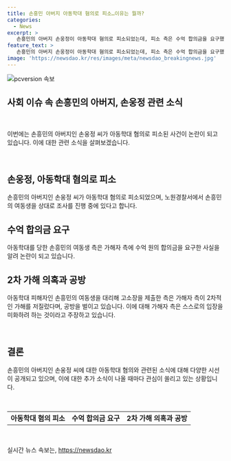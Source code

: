 ```yaml
---
title: 손흥민 아버지 아동학대 혐의로 피소…이유는 뭘까?
categories:
  - News
excerpt: >
   손흥민의 아버지 손웅정이 아동학대 혐의로 피소되었는데, 피소 측은 수억 합의금을 요구했다고 주장하며 공방 중이고, 반대편은 2차 가해를 주장하며 고소한 것으로 전해졌다. 양측은 상대방을 미화하려는 의도가 있다고 주장하고 있다.
feature_text: >
   손흥민의 아버지 손웅정이 아동학대 혐의로 피소되었는데, 피소 측은 수억 합의금을 요구했다고 주장하며 공방 중이고, 반대편은 2차 가해를 주장하며 고소한 것으로 전해졌다. 양측은 상대방을 미화하려는 의도가 있다고 주장하고 있다.
image: 'https://newsdao.kr/res/images/meta/newsdao_breakingnews.jpg'
---
```


<p><img src="https://newsdao.kr/res/images/meta/newsdao_breakingnews.jpg" alt="pcversion 속보" /></p>

<h2 data-ke-size="size26">사회 이슈 속 손흥민의 아버지, 손웅정 관련 소식</h2>

<p data-ke-size="size16">&nbsp;</p>

<p>이번에는 손흥민의 아버지인 손웅정 씨가 아동학대 혐의로 피소된 사건이 논란이 되고 있습니다. 이에 대한 관련 소식을 살펴보겠습니다.</p>

<p data-ke-size="size16">&nbsp;</p>

<h2 data-ke-size="size24">손웅정, 아동학대 혐의로 피소</h2>

<p data-ke-size="size16">손흥민의 아버지인 손웅정 씨가 아동학대 혐의로 피소되었으며, 노원경찰서에서 손흥민의 여동생을 상대로 조사를 진행 중에 있다고 합니다.</p>

<h2 data-ke-size="size24">수억 합의금 요구</h2>

<p data-ke-size="size16">아동학대를 당한 손흥민의 여동생 측은 가해자 측에 수억 원의 합의금을 요구한 사실을 알려 논란이 되고 있습니다.</p>

<h2 data-ke-size="size24">2차 가해 의혹과 공방</h2>

<p data-ke-size="size16">아동학대 피해자인 손흥민의 여동생을 대리해 고소장을 제출한 측은 가해자 측이 2차적인 가해를 저질렀다며, 공방을 벌이고 있습니다. 이에 대해 가해자 측은 스스로의 입장을 미화하려 하는 것이라고 주장하고 있습니다.</p>

<p data-ke-size="size16">&nbsp;</p>

<h2 data-ke-size="size24">결론</h2>

<p data-ke-size="size16">손흥민의 아버지인 손웅정 씨에 대한 아동학대 혐의와 관련된 소식에 대해 다양한 시선이 공개되고 있으며, 이에 대한 추가 소식이 나올 때마다 관심이 쏠리고 있는 상황입니다.</p>

<p data-ke-size="size16">&nbsp;</p>

<table>
    <tbody>
        <tr>
            <td style="text-align: center; height: 17px;"><b>아동학대 혐의 피소</b></td>
            <td style="text-align: center; height: 17px;"><b>수억 합의금 요구</b></td>
            <td style="text-align: center; height: 17px;"><b>2차 가해 의혹과 공방</b></td>
        </tr>
    </tbody>
</table>

<p data-ke-size="size16">&nbsp;</p>
실시간 뉴스 속보는, <a href="https://newsdao.kr" rel="dofollow">https://newsdao.kr</a>


